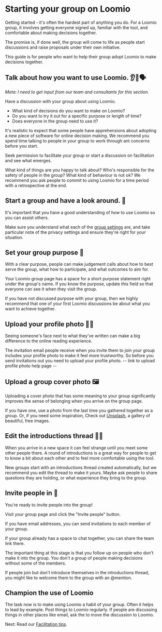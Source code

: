 # Starting your group on Loomio

Getting started - it's often the hardest part of anything you do. For a Loomio group, it involves getting everyone signed up, familiar with the tool, and comfortable about making decisions together.

The promise is, if done well, the group will come to life as people start discussions and raise proposals under their own initiative.

This guide is for people who want to help their group adopt Loomio to make decisions together.

## Talk about how you want to use Loomio. 👂👄🗣

_Meta: I need to get input from our team and consultants for this section._


Have a discussion with your group about using Loomio. 
- What kind of decisions do you want to make on Loomio?
- Do you want to try it out for a specific purpose or length of time? 
- Does everyone in the group need to use it?

It's realistic to expect that some people have apprehensions about adopting a new piece of software for online decision making. We recommend you spend time talking to people in your group to work through ant concerns before you start.



Seek permission to facilitate your group or start a discussion on facilitation and see what emerges.

What kind of things are you happy to talk about?
Who's responsible for the safety of people in the group?
What kind of behaviour is not ok?
We recommend you ask people to commit to using Loomio for a time period with a retrospective at the end.

## Start a group and have a look around. 👀

It's important that you have a good understanding of how to use Loomio so you can assist others.

Make sure you understand what each of the [group settings](https://loomio.gitbooks.io/manual/content/en/group_settings.html) are, and take particular note of the privacy settings and ensure they're right for your situation.

## Set your group purpose 🌟

With a clear purpose, people can make judgement calls about how to best serve the group, what how to participate, and what outcomes to aim for.

Your Loomio group page has a space for a short purpose statement right under the group's name. If you know the purpose, update this field so that everyone can see it when they visit the group.

If you have not discussed purpose with your group, then we highly recommend that one of your first Loomio discussions be about what you want to achieve together.

## Upload your profile photo 👩🏽

Seeing someone's face next to what they've written can make a big difference to the online reading experience.

The invitation email people receive when you invite them to join your group includes your profile photo to make it feel more trustworthy. So before you send invitations out you need to upload your profile photo. -- link to upload profile photo help page --

## Upload a group cover photo 🖼

Uploading a cover photo that has some meaning to your group significantly improves the sense of belonging when you arrive on the group page.

If you have one, use a photo from the last time you gathered together as a group. Or, if you need some inspiration, Check out [Unsplash](https://unsplash.com/), a gallery of beautiful, free images.

## Edit the introductions thread 👋🏽

When you arrive in a new space it can feel strange until you meet some other people there. A round of introductions is a great way for people to get to know a bit about each other and to feel more comfortable using the tool.

New groups start with an introductions thread created automatically, but we recommend you edit the thread to make it yours. Maybe ask people to share questions they are holding, or what experience they bring to the group.

## Invite people in 🙋

You're ready to invite people into the group!

Visit your group page and click the "Invite people" button.

If you have email addresses, you can send invitations to each member of your group.

If your group already has a space to chat together, you can share the team link there.

The important thing at this stage is that you follow up on people who don't make it into the group. You don't a group of people making decisions without some of the members.

If people join but don't introduce themselves in the introductions thread, you might like to welcome them to the group with an @mention.

## Champion the use of Loomio

The task now is to make using Loomio a habit of your group. Often it helps to lead by example. Post things to Loomio regularly. If people are discussing things in other places like email, ask the to move the discussion to Loomio.


Next: Read our [Facilitation tips](discussions.md).
